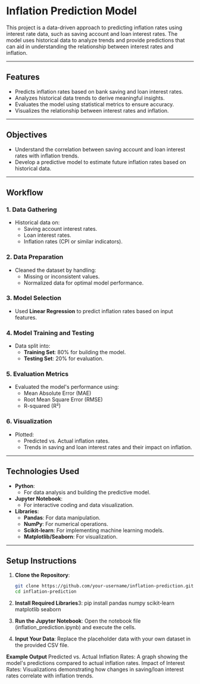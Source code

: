 # Inflation Prediction Model

This project is a data-driven approach to predicting inflation rates using interest rate data, such as saving account and loan interest rates. The model uses historical data to analyze trends and provide predictions that can aid in understanding the relationship between interest rates and inflation.

---

## Features

- Predicts inflation rates based on bank saving and loan interest rates.
- Analyzes historical data trends to derive meaningful insights.
- Evaluates the model using statistical metrics to ensure accuracy.
- Visualizes the relationship between interest rates and inflation.

---

## Objectives

- Understand the correlation between saving account and loan interest rates with inflation trends.
- Develop a predictive model to estimate future inflation rates based on historical data.

---

## Workflow

### **1. Data Gathering**
- Historical data on:
  - Saving account interest rates.
  - Loan interest rates.
  - Inflation rates (CPI or similar indicators).

### **2. Data Preparation**
- Cleaned the dataset by handling:
  - Missing or inconsistent values.
  - Normalized data for optimal model performance.

### **3. Model Selection**
- Used **Linear Regression** to predict inflation rates based on input features.

### **4. Model Training and Testing**
- Data split into:
  - **Training Set**: 80% for building the model.
  - **Testing Set**: 20% for evaluation.

### **5. Evaluation Metrics**
- Evaluated the model's performance using:
  - Mean Absolute Error (MAE)
  - Root Mean Square Error (RMSE)
  - R-squared (R²)

### **6. Visualization**
- Plotted:
  - Predicted vs. Actual inflation rates.
  - Trends in saving and loan interest rates and their impact on inflation.

---

## Technologies Used

- **Python**:
  - For data analysis and building the predictive model.
- **Jupyter Notebook**:
  - For interactive coding and data visualization.
- **Libraries**:
  - **Pandas**: For data manipulation.
  - **NumPy**: For numerical operations.
  - **Scikit-learn**: For implementing machine learning models.
  - **Matplotlib/Seaborn**: For visualization.

---

## Setup Instructions

1. **Clone the Repository**:
   ```bash
   git clone https://github.com/your-username/inflation-prediction.git
   cd inflation-prediction

2. **Install Required Libraries**3:
pip install pandas numpy scikit-learn matplotlib seaborn

3. **Run the Jupyter Notebook**:
Open the notebook file (inflation_prediction.ipynb) and execute the cells.

4. **Input Your Data**: 
Replace the placeholder data with your own dataset in the provided CSV file.

**Example Output**
Predicted vs. Actual Inflation Rates: A graph showing the model's predictions compared to actual inflation rates.
Impact of Interest Rates: Visualizations demonstrating how changes in saving/loan interest rates correlate with inflation trends.